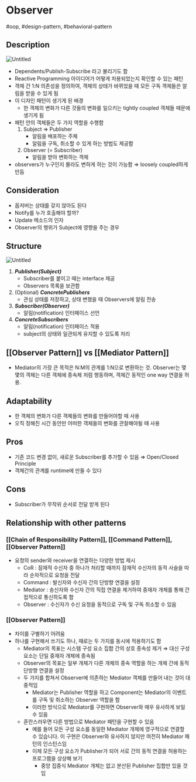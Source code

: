 # Observer

#oop, #design-pattern, #behavioral-pattern

## Description

![Untitled](Untitled%2063.png)

- Dependents/Publish-Subscribe 라고 불리기도 함
- Reactive Programming 아이디어가 어떻게 차용되었는지 확인할 수 있는 패턴
- 객체 간 1:N 의존성을 정의하여, 객체의 상태가 바뀌었을 때 모든 구독 객체들은 알림을 받을 수 있게 됨
- 이 디자인 패턴이 생기게 된 배경
  - 한 객체의 변화가 다른 것들의 변화를 일으키는 tightly coupled 객체들 때문에 생기게 됨
- 패턴 안의 객체들은 두 가지 역할을 수행함
  1. Subject ⇒ Publisher
      - 알림을 배포하는 주체
      - 알림을 구독, 취소할 수 있게 하는 방법도 제공함
  2. Observer (= Subscriber)
      - 알림을 받아 변화하는 객체
- observers가 누구인지 몰라도 변하게 하는 것이 가능함 ⇒ loosely coupled하게 만듬

## Consideration

- 옵저버는 상태를 갖지 않아도 된다
- Notify를 누가 호출해야 할까?
- Update 메소드의 인자
- Observer의 행위가 Subject에 영향을 주는 경우

## Structure

![Untitled](Untitled%2064.png)

1. ***Publisher(Subject)***
    - Subscriber를 붙이고 때는 interface 제공
    - Observers 목록을 보관함
2. (Optional) ***ConcretePublishers***
    - 관심 상태를 저장하고, 상태 변했을 때 Observers에 알림 전송
3. ***Subscriber(Observer)***
    - 알림(notification) 인터페이스 선언
4. ***ConcreteSubscribers***
    - 알림(notification) 인터페이스 적용
    - subject의 상태와 일관되게 유지할 수 있도록 처리

## [[Observer Pattern]] vs [[Mediator Pattern]]

- Mediator의 가장 큰 목적은 N:M의 관계를 1:N으로 변환하는 것. Observer는 몇몇의 객체는 다른 객체에 종속체 처럼 행동하며,  객체간 동적인 one way 연결을 허용.

## Adaptability

- 한 객체의 변화가 다른 객체들의 변화를 만들어야할 때 사용
- 오직 정해진 시간 동안만 어떠한 객체들의 변화를 관찰해야될 때 사용

## Pros

- 기존 코드 변경 없이, 새로운 Subscriber를 추가할 수 있음 ⇒ Open/Closed Principle
- 객체간의 관계를 runtime에 만들 수 있다

## Cons

- Subscriber가 무작위 순서로 전달 받게 된다

## Relationship with other patterns

### [[Chain of Responsibility Pattern]], [[Command Pattern]], [[Observer Pattern]]

- 요청의 sender와 receiver을 연결하는 다양한 방법 제시
  - CoR : 잠재적 수신자 중 하나가 처리할 때까지 잠재적 수신자의 동적 사슬을 따라 순차적으로 요청을 전달
  - Command : 발신자와 수신자 간의 단방향 연결을 설정
  - Mediator : 송신자와 수신자 간의 직접 연결을 제거하여 중재자 개체를 통해 간접적으로 통신하도록 함
  - Observer : 수신자가 수신 요청을 동적으로 구독 및 구독 취소할 수 있음

### [[Observer Pattern]]

- 차이를 구별하기 어려움
- 하나를 구현해서 쓰기도 하나, 때로는 두 가지를 동시에 적용하기도 함
  - Mediator의 목표는 시스템 구성 요소 집합 간의 상호 종속성 제거 ⇒ 대신 구성 요소는 단일 중재자 개체에 종속됨
  - Observer의 목표는 일부 개체가 다른 개체의 종속 역할을 하는 개체 간에 동적 단방향 연결을 설정
  - 두 가지를 합쳐서 Observer에 의존하는 Mediator 객체를 만들어 내는 것이 대중적임
    - Mediator는 Publisher 역할을 하고 Component는 Mediator의 이벤트를 구독 및 취소하는 Observer 역할을 함
    - 이러한 방식으로 Mediator를 구현하면 Observer와 매우 유사하게 보일 수 있음
  - 혼란스러우면 다른 방법으로 Mediator 패턴을 구현할 수 있음
    - 예를 들어 모든 구성 요소를 동일한 Mediator 개체에 영구적으로 연결할 수 있습니다. 이 구현은 Observer와 유사하지 않지만 여전히 Mediator 패턴의 인스턴스임
    - 이제 모든 구성 요소가 Publisher가 되어 서로 간의 동적 연결을 허용하는 프로그램을 상상해 보기
      - 중앙 집중식 Mediator 개체는 없고 분산된 Publisher 집합만 있을 것임
